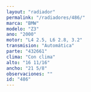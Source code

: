 ```yaml
---
layout: "radiador"
permalink: "/radiadores/486/"
marca: "BMW"
modelo: "Z3"
ano: "2000"
motor: "L4 2.5, L6 2.8, 3.2"
transmision: "Automática"
parte: "432661"
clima: "Con clima"
alto: "16 11/16"
ancho: "21 5/8"
observaciones: ""
id: "486"
---
```


